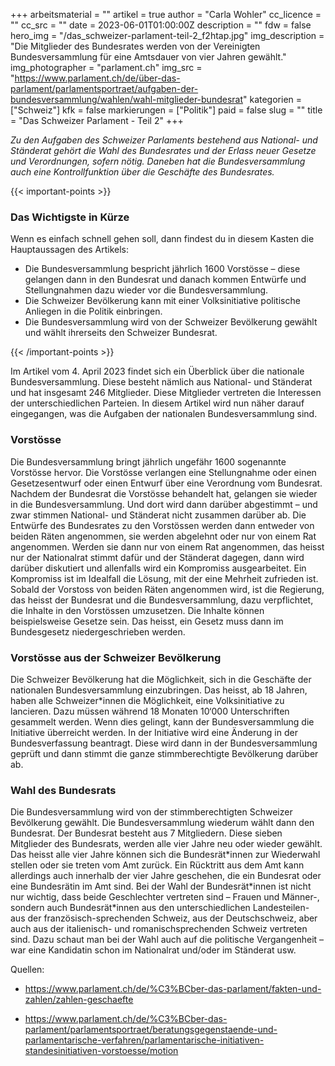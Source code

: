 +++
arbeitsmaterial = ""
artikel = true
author = "Carla Wohler"
cc_licence = ""
cc_src = ""
date = 2023-06-01T01:00:00Z
description = ""
fdw = false
hero_img = "/das_schweizer-parlament-teil-2_f2htap.jpg"
img_description = "Die Mitglieder des Bundesrates werden von der Vereinigten Bundesversammlung für eine Amtsdauer von vier Jahren gewählt."
img_photographer = "parlament.ch"
img_src = "https://www.parlament.ch/de/über-das-parlament/parlamentsportraet/aufgaben-der-bundesversammlung/wahlen/wahl-mitglieder-bundesrat"
kategorien = ["Schweiz"]
kfk = false
markierungen = ["Politik"]
paid = false
slug = ""
title = "Das Schweizer Parlament - Teil 2"
+++

_Zu den Aufgaben des Schweizer Parlaments bestehend aus National- und Ständerat gehört die Wahl des Bundesrates und der Erlass neuer Gesetze und Verordnungen, sofern nötig. Daneben hat die Bundesversammlung auch eine Kontrollfunktion über die Geschäfte des Bundesrates._

{{< important-points >}} <h3>Das Wichtigste in Kürze</h3>

<p>Wenn es einfach schnell gehen soll, dann findest du in diesem Kasten die Hauptaussagen des Artikels:</p>

<ul>

<li>Die Bundesversammlung bespricht jährlich 1600 Vorstösse – diese gelangen dann in den Bundesrat und danach kommen Entwürfe und Stellungnahmen dazu wieder vor die Bundesversammlung.</li>

<li>Die Schweizer Bevölkerung kann mit einer Volksinitiative politische Anliegen in die Politik einbringen.</li>

<li>Die Bundesversammlung wird von der Schweizer Bevölkerung gewählt und wählt ihrerseits den Schweizer Bundesrat.</li>

</ul> {{< /important-points >}}

Im Artikel vom 4. April 2023 findet sich ein Überblick über die nationale Bundesversammlung. Diese besteht nämlich aus National- und Ständerat und hat insgesamt 246 Mitglieder. Diese Mitglieder vertreten die Interessen der unterschiedlichen Parteien. In diesem Artikel wird nun näher darauf eingegangen, was die Aufgaben der nationalen Bundesversammlung sind.

### Vorstösse

Die Bundesversammlung bringt jährlich ungefähr 1600 sogenannte Vorstösse hervor. Die Vorstösse verlangen eine Stellungnahme oder einen Gesetzesentwurf oder einen Entwurf über eine Verordnung vom Bundesrat. Nachdem der Bundesrat die Vorstösse behandelt hat, gelangen sie wieder in die Bundesversammlung. Und dort wird dann darüber abgestimmt – und zwar stimmen National- und Ständerat nicht zusammen darüber ab. Die Entwürfe des Bundesrates zu den Vorstössen werden dann entweder von beiden Räten angenommen, sie werden abgelehnt oder nur von einem Rat angenommen. Werden sie dann nur von einem Rat angenommen, das heisst nur der Nationalrat stimmt dafür und der Ständerat dagegen, dann wird darüber diskutiert und allenfalls wird ein Kompromiss ausgearbeitet. Ein Kompromiss ist im Idealfall die Lösung, mit der eine Mehrheit zufrieden ist. Sobald der Vorstoss von beiden Räten angenommen wird, ist die Regierung, das heisst der Bundesrat und die Bundesversammlung, dazu verpflichtet, die Inhalte in den Vorstössen umzusetzen. Die Inhalte können beispielsweise Gesetze sein. Das heisst, ein Gesetz muss dann im Bundesgesetz niedergeschrieben werden.

### Vorstösse aus der Schweizer Bevölkerung

Die Schweizer Bevölkerung hat die Möglichkeit, sich in die Geschäfte der nationalen Bundesversammlung einzubringen. Das heisst, ab 18 Jahren, haben alle Schweizer*innen die Möglichkeit, eine Volksinitiative zu lancieren. Dazu müssen während 18 Monaten 10‘000 Unterschriften gesammelt werden. Wenn dies gelingt, kann der Bundesversammlung die Initiative überreicht werden. In der Initiative wird eine Änderung in der Bundesverfassung beantragt. Diese wird dann in der Bundesversammlung geprüft und dann stimmt die ganze stimmberechtigte Bevölkerung darüber ab.

### Wahl des Bundesrats

Die Bundesversammlung wird von der stimmberechtigten Schweizer Bevölkerung gewählt. Die Bundesversammlung wiederum wählt dann den Bundesrat. Der Bundesrat besteht aus 7 Mitgliedern. Diese sieben Mitglieder des Bundesrats, werden alle vier Jahre neu oder wieder gewählt. Das heisst alle vier Jahre können sich die Bundesrät\*innen zur Wiederwahl stellen oder sie treten vom Amt zurück. Ein Rücktritt aus dem Amt kann allerdings auch innerhalb der vier Jahre geschehen, die ein Bundesrat oder eine Bundesrätin im Amt sind. Bei der Wahl der Bundesrät\*innen ist nicht nur wichtig, dass beide Geschlechter vertreten sind – Frauen und Männer-, sondern auch Bundesrät\*innen aus den unterschiedlichen Landesteilen- aus der französisch-sprechenden Schweiz, aus der Deutschschweiz, aber auch aus der italienisch- und romanischsprechenden Schweiz vertreten sind. Dazu schaut man bei der Wahl auch auf die politische Vergangenheit – war eine Kandidatin schon im Nationalrat und/oder im Ständerat usw.

Quellen:

- https://www.parlament.ch/de/%C3%BCber-das-parlament/fakten-und-zahlen/zahlen-geschaefte

- https://www.parlament.ch/de/%C3%BCber-das-parlament/parlamentsportraet/beratungsgegenstaende-und-parlamentarische-verfahren/parlamentarische-initiativen-standesinitiativen-vorstoesse/motion
